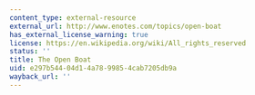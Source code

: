 ```yaml
---
content_type: external-resource
external_url: http://www.enotes.com/topics/open-boat
has_external_license_warning: true
license: https://en.wikipedia.org/wiki/All_rights_reserved
status: ''
title: The Open Boat
uid: e297b544-04d1-4a78-9985-4cab7205db9a
wayback_url: ''
---
```

